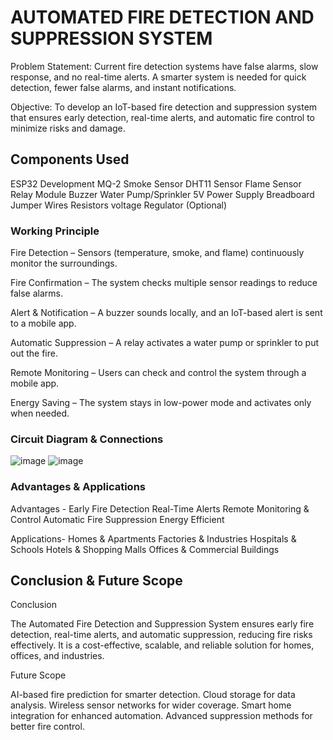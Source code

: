 # AUTOMATED FIRE DETECTION AND  SUPPRESSION SYSTEM

Problem Statement: Current fire detection systems have false alarms, slow response, and no real-time alerts. A smarter system is needed for quick detection, fewer false alarms, and instant notifications.

Objective: To develop an IoT-based fire detection and suppression system that ensures early detection, real-time alerts, and automatic fire control to minimize risks and damage.


## Components Used
 ESP32 Development 
 MQ-2 Smoke Sensor 
 DHT11 Sensor 
 Flame Sensor 
 Relay Module 
 Buzzer 
 Water Pump/Sprinkler 
 5V Power Supply 
 Breadboard 
 Jumper Wires 
 Resistors 
 voltage Regulator (Optional)


### Working Principle
Fire Detection – Sensors (temperature, smoke, and flame) continuously monitor the surroundings.

Fire Confirmation – The system checks multiple sensor readings to reduce false alarms.

Alert & Notification – A buzzer sounds locally, and an IoT-based alert is sent to a mobile app.

Automatic Suppression – A relay activates a water pump or sprinkler to put out the fire.

Remote Monitoring – Users can check and control the system through a mobile app.

Energy Saving – The system stays in low-power mode and activates only when needed.



### Circuit Diagram & Connections
![image](https://github.com/user-attachments/assets/b7545ea4-2972-49e2-9316-2f8fd550e510)
![image](https://github.com/user-attachments/assets/f012ddfc-b892-4e20-a400-347665035390)


### Advantages & Applications
Advantages -
Early Fire Detection
Real-Time Alerts
Remote Monitoring & Control
Automatic Fire Suppression
Energy Efficient

Applications-
Homes & Apartments
Factories & Industries
Hospitals & Schools
Hotels & Shopping Malls
Offices & Commercial Buildings

## Conclusion & Future Scope
Conclusion

The Automated Fire Detection and Suppression System ensures early fire detection, real-time alerts, and automatic suppression, reducing fire risks effectively. It is a cost-effective, scalable, and reliable solution for homes, offices, and industries.

Future Scope

AI-based fire prediction for smarter detection.
Cloud storage for data analysis.
Wireless sensor networks for wider coverage.
Smart home integration for enhanced automation.
Advanced suppression methods for better fire control.

